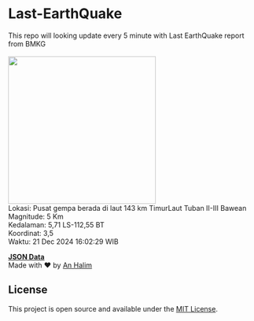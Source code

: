 # Last-EarthQuake
This repo will looking update every 5 minute with Last EarthQuake report from BMKG
<br>
<br>
<img src="undefined" width="300"/>
<br>
Lokasi: Pusat gempa berada di laut 143 km TimurLaut Tuban  II-III Bawean <br>
Magnitude: 5 Km <br>
Kedalaman: 5,71 LS-112,55 BT <br>
Koordinat: 3,5 <br>
Waktu: 21 Dec 2024 16:02:29 WIB <br>

<a href="./data/data.json">**JSON Data**</a>
<br>
Made with ❤️ by <a href="https://github.com/an-halim">An Halim</a>
## License

This project is open source and available under the [MIT License](LICENSE).
